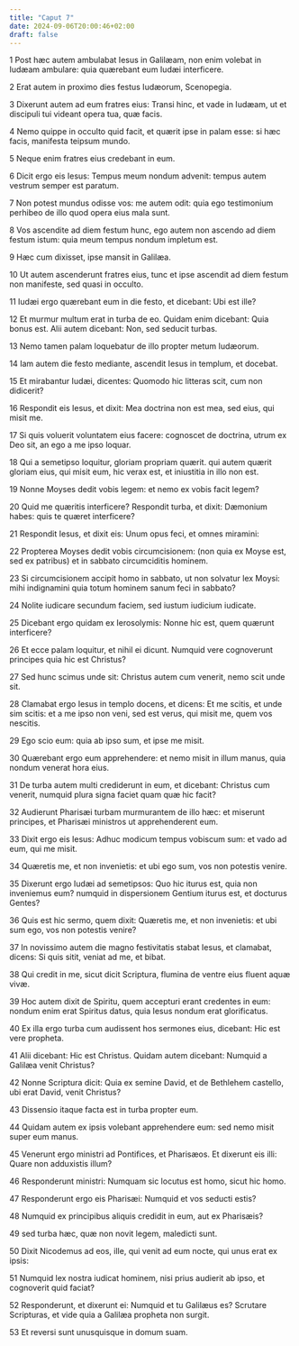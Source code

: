 ```yaml
---
title: "Caput 7"
date: 2024-09-06T20:00:46+02:00
draft: false
---
```



1 Post hæc autem ambulabat Iesus in Galilæam, non enim volebat in Iudæam ambulare: quia quærebant eum Iudæi interficere.

2 Erat autem in proximo dies festus Iudæorum, Scenopegia.

3 Dixerunt autem ad eum fratres eius: Transi hinc, et vade in Iudæam, ut et discipuli tui videant opera tua, quæ facis.

4 Nemo quippe in occulto quid facit, et quærit ipse in palam esse: si hæc facis, manifesta teipsum mundo.

5 Neque enim fratres eius credebant in eum.

6 Dicit ergo eis Iesus: Tempus meum nondum advenit: tempus autem vestrum semper est paratum.

7 Non potest mundus odisse vos: me autem odit: quia ego testimonium perhibeo de illo quod opera eius mala sunt.

8 Vos ascendite ad diem festum hunc, ego autem non ascendo ad diem festum istum: quia meum tempus nondum impletum est.

9 Hæc cum dixisset, ipse mansit in Galilæa.

10 Ut autem ascenderunt fratres eius, tunc et ipse ascendit ad diem festum non manifeste, sed quasi in occulto.

11 Iudæi ergo quærebant eum in die festo, et dicebant: Ubi est ille?

12 Et murmur multum erat in turba de eo. Quidam enim dicebant: Quia bonus est. Alii autem dicebant: Non, sed seducit turbas.

13 Nemo tamen palam loquebatur de illo propter metum Iudæorum.

14 Iam autem die festo mediante, ascendit Iesus in templum, et docebat.

15 Et mirabantur Iudæi, dicentes: Quomodo hic litteras scit, cum non didicerit?

16 Respondit eis Iesus, et dixit: Mea doctrina non est mea, sed eius, qui misit me.

17 Si quis voluerit voluntatem eius facere: cognoscet de doctrina, utrum ex Deo sit, an ego a me ipso loquar.

18 Qui a semetipso loquitur, gloriam propriam quærit. qui autem quærit gloriam eius, qui misit eum, hic verax est, et iniustitia in illo non est.

19 Nonne Moyses dedit vobis legem: et nemo ex vobis facit legem?

20 Quid me quæritis interficere? Respondit turba, et dixit: Dæmonium habes: quis te quæret interficere?

21 Respondit Iesus, et dixit eis: Unum opus feci, et omnes miramini:

22 Propterea Moyses dedit vobis circumcisionem: (non quia ex Moyse est, sed ex patribus) et in sabbato circumciditis hominem.

23 Si circumcisionem accipit homo in sabbato, ut non solvatur lex Moysi: mihi indignamini quia totum hominem sanum feci in sabbato?

24 Nolite iudicare secundum faciem, sed iustum iudicium iudicate.

25 Dicebant ergo quidam ex Ierosolymis: Nonne hic est, quem quærunt interficere?

26 Et ecce palam loquitur, et nihil ei dicunt. Numquid vere cognoverunt principes quia hic est Christus?

27 Sed hunc scimus unde sit: Christus autem cum venerit, nemo scit unde sit.

28 Clamabat ergo Iesus in templo docens, et dicens: Et me scitis, et unde sim scitis: et a me ipso non veni, sed est verus, qui misit me, quem vos nescitis.

29 Ego scio eum: quia ab ipso sum, et ipse me misit.

30 Quærebant ergo eum apprehendere: et nemo misit in illum manus, quia nondum venerat hora eius.

31 De turba autem multi crediderunt in eum, et dicebant: Christus cum venerit, numquid plura signa faciet quam quæ hic facit?

32 Audierunt Pharisæi turbam murmurantem de illo hæc: et miserunt principes, et Pharisæi ministros ut apprehenderent eum.

33 Dixit ergo eis Iesus: Adhuc modicum tempus vobiscum sum: et vado ad eum, qui me misit.

34 Quæretis me, et non invenietis: et ubi ego sum, vos non potestis venire.

35 Dixerunt ergo Iudæi ad semetipsos: Quo hic iturus est, quia non inveniemus eum? numquid in dispersionem Gentium iturus est, et docturus Gentes?

36 Quis est hic sermo, quem dixit: Quæretis me, et non invenietis: et ubi sum ego, vos non potestis venire?

37 In novissimo autem die magno festivitatis stabat Iesus, et clamabat, dicens: Si quis sitit, veniat ad me, et bibat.

38 Qui credit in me, sicut dicit Scriptura, flumina de ventre eius fluent aquæ vivæ.

39 Hoc autem dixit de Spiritu, quem accepturi erant credentes in eum: nondum enim erat Spiritus datus, quia Iesus nondum erat glorificatus.

40 Ex illa ergo turba cum audissent hos sermones eius, dicebant: Hic est vere propheta.

41 Alii dicebant: Hic est Christus. Quidam autem dicebant: Numquid a Galilæa venit Christus?

42 Nonne Scriptura dicit: Quia ex semine David, et de Bethlehem castello, ubi erat David, venit Christus?

43 Dissensio itaque facta est in turba propter eum.

44 Quidam autem ex ipsis volebant apprehendere eum: sed nemo misit super eum manus.

45 Venerunt ergo ministri ad Pontifices, et Pharisæos. Et dixerunt eis illi: Quare non adduxistis illum?

46 Responderunt ministri: Numquam sic locutus est homo, sicut hic homo.

47 Responderunt ergo eis Pharisæi: Numquid et vos seducti estis?

48 Numquid ex principibus aliquis credidit in eum, aut ex Pharisæis?

49 sed turba hæc, quæ non novit legem, maledicti sunt.

50 Dixit Nicodemus ad eos, ille, qui venit ad eum nocte, qui unus erat ex ipsis:

51 Numquid lex nostra iudicat hominem, nisi prius audierit ab ipso, et cognoverit quid faciat?

52 Responderunt, et dixerunt ei: Numquid et tu Galilæus es? Scrutare Scripturas, et vide quia a Galilæa propheta non surgit.

53 Et reversi sunt unusquisque in domum suam.

